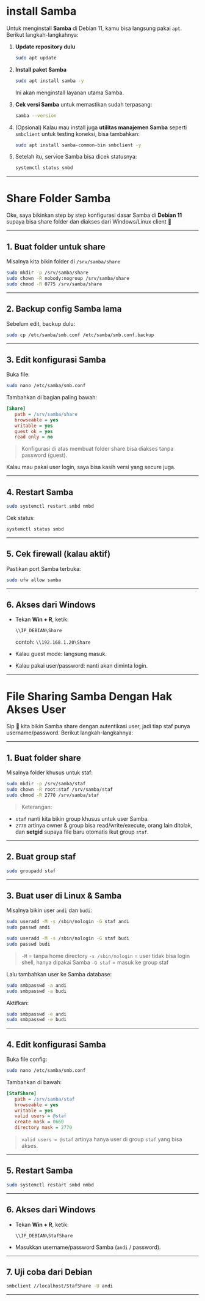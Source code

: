 # install Samba
Untuk menginstall **Samba** di Debian 11, kamu bisa langsung pakai `apt`. Berikut langkah-langkahnya:

1. **Update repository dulu**

   ```bash
   sudo apt update
   ```

2. **Install paket Samba**

   ```bash
   sudo apt install samba -y
   ```

   Ini akan menginstall layanan utama Samba.

3. **Cek versi Samba** untuk memastikan sudah terpasang:

   ```bash
   samba --version
   ```

4. (Opsional) Kalau mau install juga **utilitas manajemen Samba** seperti `smbclient` untuk testing koneksi, bisa tambahkan:

   ```bash
   sudo apt install samba-common-bin smbclient -y
   ```

5. Setelah itu, service Samba bisa dicek statusnya:

   ```bash
   systemctl status smbd
   ```

---

# Share Folder Samba

Oke, saya bikinkan step by step konfigurasi dasar Samba di **Debian 11** supaya bisa share folder dan diakses dari Windows/Linux client 🚀

---

## 1. Buat folder untuk share

Misalnya kita bikin folder di `/srv/samba/share`

```bash
sudo mkdir -p /srv/samba/share
sudo chown -R nobody:nogroup /srv/samba/share
sudo chmod -R 0775 /srv/samba/share
```

---

## 2. Backup config Samba lama

Sebelum edit, backup dulu:

```bash
sudo cp /etc/samba/smb.conf /etc/samba/smb.conf.backup
```

---

## 3. Edit konfigurasi Samba

Buka file:

```bash
sudo nano /etc/samba/smb.conf
```

Tambahkan di bagian paling bawah:

```ini
[Share]
   path = /srv/samba/share
   browseable = yes
   writable = yes
   guest ok = yes
   read only = no
```

> Konfigurasi di atas membuat folder share bisa diakses tanpa password (guest).

Kalau mau pakai user login, saya bisa kasih versi yang secure juga.

---

## 4. Restart Samba

```bash
sudo systemctl restart smbd nmbd
```

Cek status:

```bash
systemctl status smbd
```

---

## 5. Cek firewall (kalau aktif)

Pastikan port Samba terbuka:

```bash
sudo ufw allow samba
```

---

## 6. Akses dari Windows

* Tekan **Win + R**, ketik:

  ```
  \\IP_DEBIAN\Share
  ```

  contoh: `\\192.168.1.20\Share`

* Kalau guest mode: langsung masuk.

* Kalau pakai user/password: nanti akan diminta login.

---

# File Sharing Samba Dengan Hak Akses User

Sip 🔐 kita bikin Samba share dengan autentikasi user, jadi tiap staf punya username/password. Berikut langkah-langkahnya:

---

## 1. Buat folder share

Misalnya folder khusus untuk staf:

```bash
sudo mkdir -p /srv/samba/staf
sudo chown -R root:staf /srv/samba/staf
sudo chmod -R 2770 /srv/samba/staf
```

> Keterangan:

* `staf` nanti kita bikin group khusus untuk user Samba.
* `2770` artinya owner & group bisa read/write/execute, orang lain ditolak, dan **setgid** supaya file baru otomatis ikut group `staf`.

---

## 2. Buat group staf

```bash
sudo groupadd staf
```

---

## 3. Buat user di Linux & Samba

Misalnya bikin user `andi` dan `budi`:

```bash
sudo useradd -M -s /sbin/nologin -G staf andi
sudo passwd andi

sudo useradd -M -s /sbin/nologin -G staf budi
sudo passwd budi
```

> `-M` = tanpa home directory
> `-s /sbin/nologin` = user tidak bisa login shell, hanya dipakai Samba
> `-G staf` = masuk ke group staf

Lalu tambahkan user ke Samba database:

```bash
sudo smbpasswd -a andi
sudo smbpasswd -a budi
```

Aktifkan:

```bash
sudo smbpasswd -e andi
sudo smbpasswd -e budi
```

---

## 4. Edit konfigurasi Samba

Buka file config:

```bash
sudo nano /etc/samba/smb.conf
```

Tambahkan di bawah:

```ini
[StafShare]
   path = /srv/samba/staf
   browseable = yes
   writable = yes
   valid users = @staf
   create mask = 0660
   directory mask = 2770
```

> `valid users = @staf` artinya hanya user di group `staf` yang bisa akses.

---

## 5. Restart Samba

```bash
sudo systemctl restart smbd nmbd
```

---

## 6. Akses dari Windows

* Tekan **Win + R**, ketik:

  ```
  \\IP_DEBIAN\StafShare
  ```
* Masukkan username/password Samba (`andi` / password).

---

## 7. Uji coba dari Debian

```bash
smbclient //localhost/StafShare -U andi
```

---

